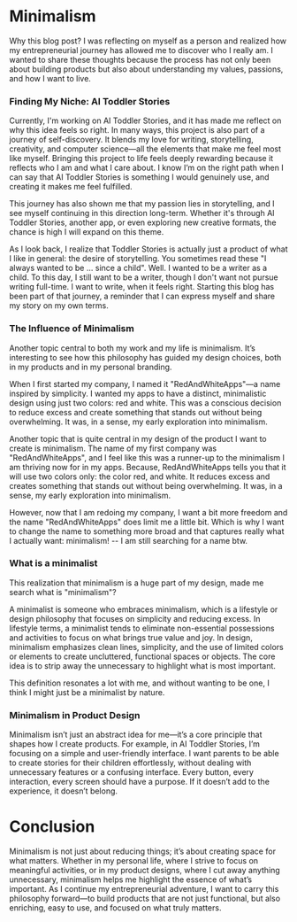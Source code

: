 # Minimalism

Why this blog post? I was reflecting on myself as a person and realized how my entrepreneurial journey has allowed me to discover who I really am. I wanted to share these thoughts because the process has not only been about building products but also about understanding my values, passions, and how I want to live.

### Finding My Niche: AI Toddler Stories

Currently, I'm working on AI Toddler Stories, and it has made me reflect on why this idea feels so right. In many ways, this project is also part of a journey of self-discovery. It blends my love for writing, storytelling, creativity, and computer science—all the elements that make me feel most like myself. Bringing this project to life feels deeply rewarding because it reflects who I am and what I care about. I know I’m on the right path when I can say that AI Toddler Stories is something I would genuinely use, and creating it makes me feel fulfilled.

This journey has also shown me that my passion lies in storytelling, and I see myself continuing in this direction long-term. Whether it's through AI Toddler Stories, another app, or even exploring new creative formats, the chance is high I will expand on this theme.

As I look back, I realize that Toddler Stories is actually just a product of what I like in general: the desire of storytelling. You sometimes read these "I always wanted to be ... since a child". Well. I wanted to be a writer as a child. To this day, I still want to be a writer, though I don't want not pursue writing full-time. I want to write, when it feels right. Starting this blog has been part of that journey, a reminder that I can express myself and share my story on my own terms.


### The Influence of Minimalism

Another topic central to both my work and my life is minimalism. It’s interesting to see how this philosophy has guided my design choices, both in my products and in my personal branding.

When I first started my company, I named it "RedAndWhiteApps"—a name inspired by simplicity. I wanted my apps to have a distinct, minimalistic design using just two colors: red and white. This was a conscious decision to reduce excess and create something that stands out without being overwhelming. It was, in a sense, my early exploration into minimalism.

Another topic that is quite central in my design of the product I want to create is minimalism. The name of my first company was "RedAndWhiteApps", and I feel like this was a runner-up to the minimalism I am thriving now for in my apps. Because, RedAndWhiteApps tells you that it will use two colors only: the color red, and white. It reduces excess and creates something that stands out without being overwhelming. It was, in a sense, my early exploration into minimalism.

However, now that I am redoing my company, I want a bit more freedom and the name "RedAndWhiteApps" does limit me a little bit. Which is why I want to change the name to something more broad and that captures really what I actually want: minimalism! -- I am still searching for a name btw.

### What is a minimalist

This realization that minimalism is a huge part of my design, made me search what is "minimalism"? 

A minimalist is someone who embraces minimalism, which is a lifestyle or design philosophy that focuses on simplicity and reducing excess. In lifestyle terms, a minimalist tends to eliminate non-essential possessions and activities to focus on what brings true value and joy. In design, minimalism emphasizes clean lines, simplicity, and the use of limited colors or elements to create uncluttered, functional spaces or objects. The core idea is to strip away the unnecessary to highlight what is most important.

This definition resonates a lot with me, and without wanting to be one, I think I might just be a minimalist by nature.

### Minimalism in Product Design

Minimalism isn’t just an abstract idea for me—it’s a core principle that shapes how I create products. For example, in AI Toddler Stories, I’m focusing on a simple and user-friendly interface. I want parents to be able to create stories for their children effortlessly, without dealing with unnecessary features or a confusing interface. Every button, every interaction, every screen should have a purpose. If it doesn’t add to the experience, it doesn’t belong.

# Conclusion

Minimalism is not just about reducing things; it’s about creating space for what matters. Whether in my personal life, where I strive to focus on meaningful activities, or in my product designs, where I cut away anything unnecessary, minimalism helps me highlight the essence of what’s important. As I continue my entrepreneurial adventure, I want to carry this philosophy forward—to build products that are not just functional, but also enriching, easy to use, and focused on what truly matters.
